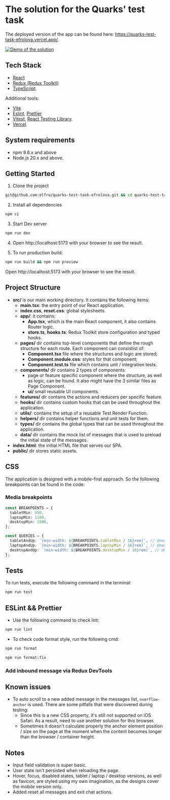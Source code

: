 # The solution for the Quarks' test task

The deployed version of the app can be found here: https://quarks-test-task-efrolova.vercel.app/.

[![Demo of the solution](https://img.youtube.com/vi/ffhTs-vLtYQ/0.jpg)](https://www.youtube.com/watch?v=ffhTs-vLtYQ)

## Tech Stack

- [React](https://react.dev)
- [Redux (Redux Toolkit)](https://redux-toolkit.js.org)
- [TypeScript](https://www.typescriptlang.org).

Additional tools:

- [Vite](https://vitejs.dev)
- [Eslint](https://eslint.org), [Prettier](https://prettier.io)
- [Vitest](https://vitest.dev), [React Testing Library](https://github.com/testing-library/react-testing-library).
- [Vercel](https://vercel.com).

## System requirements

- npm 9.6.x and above
- Node.js 20.x and above.

## Getting Started

1. Clone the project

```bash
git@github.com:elfro/quarks-test-task-efrolova.git && cd quarks-test-task-efrolova
```

2. Install all dependencies

```bash
npm ci
```

3. Start Dev server

```bash
npm run dev
```

4. Open http://localhost:5173 with your browser to see the result.

5. To run production build:

```bash
npm run build && npm run preview
```

Open http://localhost:5173 with your browser to see the result.

## Project Structure

- **src/** is our main working directory. It contains the following items:
  - **main.tsx**: the entry point of our React application.
  - **index.css**, **reset.css**: global stylesheets.
  - **app/**: it contains:
    - **App.tsx**, which is the main React component, it also contains Router logic.
    - **store.ts**, **hooks.ts**: Redux Toolkit store configuration and typed hooks.
  - **pages/** dir contains top-level components that define the rough structure for each route. Each component can consistist of:
    - **Component.tsx** file where the structures and logic are stored;
    - **Component.module.css**: styles for that component;
    - **Component.test.ts** file which contains unit / integration tests.
  - **components/** dir contains 2 types of components:
    - page or feature specific component where the structure, as well as logic, can be found. It also might have the 3 similar files as Page Component.
    - **ui/** small reusable UI components.
  - **features/** dir contains the actions and reducers per specific feature.
  - **hooks/** dir contains custom hooks that can be used throughout the application.
  - **utils/**: contains the setup of a reusable Test Render Function.
  - **helpers/** dir contains helper functions and unit tests for them.
  - **types/** dir contains the global types that can be used throughout the application.
  - **data/** dir contains the mock list of messages that is used to preload the initial state of the messages.
- **index.html**: the initial HTML file that serves our SPA.
- **public/** dir stores static assets.

## CSS

The application is designed with a mobile-first approach. So the following breakpoints can be found in the code:

### Media breakpoints

```ts
const BREAKPOINTS = {
  tabletMin: 550,
  laptopMin: 1100,
  desktopMin: 1500,
};

const QUERIES = {
  tabletAndUp: `(min-width: ${BREAKPOINTS.tabletMin / 16}rem)`, // @media (min-width: 34.375rem)
  laptopAndUp: `(min-width: ${BREAKPOINTS.laptopMin / 16}rem)`, // @media (min-width: 68.75rem)
  desktopAndUp: `(min-width: ${BREAKPOINTS.desktopMin / 16}rem)`, // @media (min-width: 93.75rem)
};
```

## Tests

To run tests, execute the following command in the terminal:

```bash
npm run test
```

## ESLint && Prettier

- Use the following command to check lint:

```bash
npm run lint
```

- To check code format style, run the following cmd:

```bash
npm run format

npm run format:fix
```

### Add inbound message via Redux DevTools

## Known issues

- To auto scroll to a new added message in the messages list, `overflow-anchor` is used. There are some pitfalls that were discovered during testing:
  - Since this is a new CSS property, it's still not supported on iOS Safari. As a result, need to use another solution for this browser.
  - Sometimes it doesn't calculate properly the anchor element position / size on the page at the moment when the content becomes longer than the browser / container height.

## Notes

- Input field validation is super basic.
- User state isn't persisted when reloading the page.
- Hover, focus, disabled states, tablet / laptop / desktop versions, as well as favicon, are styled using my own imagination, as the designs cover the mobile version only.
- Added reset all messages and exit chat actions.
